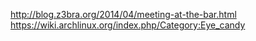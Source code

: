 http://blog.z3bra.org/2014/04/meeting-at-the-bar.html
https://wiki.archlinux.org/index.php/Category:Eye_candy

